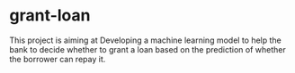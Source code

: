 # grant-loan
This project is aiming at Developing a machine learning model to help the bank to decide whether to grant a loan based on the prediction of  whether the borrower can repay it.
